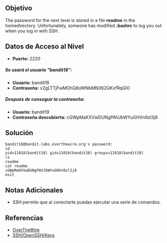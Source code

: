 ## Objetivo
The password for the next level is stored in a file **readme** in the homedirectory. Unfortunately, someone has modified **.bashrc** to log you out when you log in with SSH.
## Datos de Acceso al Nivel
- **Puerto:** 2220
##### Se usará el usuario "bandit18":
- **Usuario:** bandit18
- **Contraseña:** x2gLTTjFwMOhQ8oWNbMN362QKxfRqGlO
##### Después de conseguir la contraseña:
- **Usuario:** bandit19
- **Contraseña descubierta:** cGWpMaKXVwDUNgPAVJbWYuGHVn9zl3j8
## Solución
```
bandit18@bandit.labs.overthewire.org's password:
id
uid=11018(bandit18) gid=11018(bandit18) groups=11018(bandit18)
ls
readme
cat readme
cGWpMaKXVwDUNgPAVJbWYuGHVn9zl3j8
exit
```
## Notas Adicionales
- SSH permite que al conectarte puedas ejecutar una serie de comandos.
## Referencias
- [OverTheWire](https://overthewire.org/wargames/bandit/bandit1.html)
- [SSH/OpenSSH/Keys](https://help.ubuntu.com/community/SSH/OpenSSH/Keys)